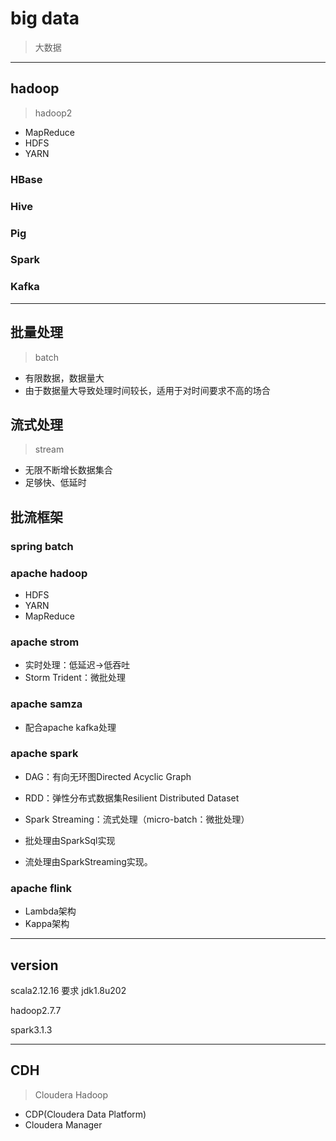 # big data
> 大数据

---
## hadoop
> hadoop2
- MapReduce
- HDFS
- YARN

### HBase

### Hive

### Pig

### Spark

### Kafka


---
## 批量处理
> batch
- 有限数据，数据量大
- 由于数据量大导致处理时间较长，适用于对时间要求不高的场合

## 流式处理
> stream
- 无限不断增长数据集合
- 足够快、低延时

## 批流框架

### spring batch

### apache hadoop
- HDFS
- YARN
- MapReduce

### apache strom
- 实时处理：低延迟->低吞吐
- Storm Trident：微批处理

### apache samza
- 配合apache kafka处理



### apache spark
- DAG：有向无环图Directed Acyclic Graph
- RDD：弹性分布式数据集Resilient Distributed Dataset
- Spark Streaming：流式处理（micro-batch：微批处理）

- 批处理由SparkSql实现
- 流处理由SparkStreaming实现。


### apache flink
- Lambda架构
- Kappa架构


---
## version

scala2.12.16 要求 jdk1.8u202

hadoop2.7.7


spark3.1.3


---
## CDH
> Cloudera Hadoop

- CDP(Cloudera Data Platform)
- Cloudera Manager